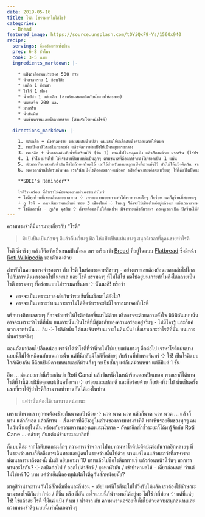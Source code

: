 ```yaml
---
date: 2019-05-16
title: โรตี (ธรรมดาไม่ใส่ไข่)
categories:
  - Bread
featured_image: https://source.unsplash.com/tOYiQxF9-Ys/1560x940
recipe:
  servings: อิ่มอร่อยกันทั้งบ้าน
  prep: 6-8 ชั่วโมง
  cook: 3-5 นาที
  ingredients_markdown: |-

    * แป้งสาลีอเนกประสงค์ 500 กรัม
    * น้ำตาลทราย 1 ช้อนโต๊ะ
    * เกลือ 1 ช้อนชา
    * ไข่ไก่ 1 ฟอง
    * น้ำเปล่า 1 แก้วเล็ก (สำหรับผสมเกลือกับน้ำตาลให้ละลาย)
    * นมสดจืด 200 มล.
    * มาการีน
    * น้ำมันพืช
    * นมข้นหวานและน้ำตาลทราย (สำหรับโรยหน้าโรตี)

  directions_markdown: |-

    1. นำเกลือ + น้ำตาลทราย มาผสมกับน้ำเปล่า คนผสมให้เกลือกับน้ำตาลละลายให้หมด
    2. เทแป้งสาลีใส่ลงในกะละมัง แล้วจัดการทำแป้งให้เป็นหลุมตรงกลาง
    3. เทเกลือ + น้ำตาลผสมกับน้ำที่เตรียมไว้ (ข้อ 1) เทลงไปในหลุมแป้ง แล้วก็ตามด้วย มาการีน (ใส่ประมาณ 2 ช้อนโต๊ะ หรือตามชอบ) แล้วก็ตอกไข่ไก่ตามลงไป จากนั้นก็คนส่วนผสมกลางหลุมแป้งให้เข้ากัน คราวนี้ก็เริ่มนวดแป้ง คือตอนนี้แป้งอาจจะยังเปียกไม่หมด ให้เราค่อยๆ ใส่นมสดลงไป - ค่อยๆ ใส่ ค่อยๆ นวด แล้วก็นวดให้ได้แป้งที่เนียนเข้ากันดี ไม่ติดมือ แล้วพักแป้งไว้ประมาณ 1 ชั่วโมง แบบไม่ให้โดนลม
    4. 1 ชั่วโมงผ่านไป ให้เรานำแป้งมาแบ่งเป็นลูกๆ ตามขนาดที่ต้องการจะนำไปทอดเป็น 1 แผ่น
    5. นำมาการีนผสมกับน้ำมันพืชใส่ถ้วยเตรียมไว้ เอาไว้สำหรับทาบนลูกแป้งที่เราแบ่งไว้ กันไม่ให้แป้งติดกัน จากนั้นวางพักไว้อีก 2-3 ชั่วโมง
    6. พอเวลาผ่านไปครบกำหนด เราก็นำแป้งโรตีออกมากางแผ่ออก หรือที่คนขายเค้าจะเหวี่ยงๆ ให้ได้แป้งเป็นแผ่นบางๆ นั่นล่ะ บางได้ทีดูดีแล้วก็นำไปทอดกับมาการีน เอาให้พอกรอบ (ไม่ใช่ให้เกรียม) เสร็จแล้วพอขึ้นจากไฟก็นำมาราดด้วยนมข้นหวาน โรยน้ำตาลทราย เป็นอันเสร็จขั้นตอน

    **SDEE's Reminder**

    โรตีร้านอร่อย ที่ถ้าเราไม่ค่อยจะอยากทำเองซะเท่าไหร่
    + โรตีทุกร้านที่เจอแล้วเราอยากทาน ⁘ เพราะความอยากจะทำให้เราทานอะไรๆ ก็อร่อย แต่ก็ดูร้านที่สะอาดๆ ถูกสุขอนามัยกับตัวเราหน่อยล่ะกัน
    + กู โรตี - ถนนนิมมานเหมินท์ ซอย 3 เชียงใหม่ ⁘ ไหนๆ ก็ถ้าจะไปเชียงใหม่อยู่แล้วนะ แบ่งเวลาแวะมานั่งที่นี่ก็ถือเป็นเรื่องที่ดี
    + โรตีแถวน้ำ - ภูเก็ต มุสลิม ⁘ ถ้าจะต้องลงไปใต้กันบ้าง มีจังหวะแล้วก็แวะมา ลองดูเวลาเปิด-ปิดร้านให้ดีอีกที
---
```

ความทรงจำที่มีมากมายเกี่ยวกับ "โรตี"

> มีแป้งปั้นเป็นก้อนๆ ตีแล้วก็เหวี่ยงๆ มือ ให้แป้งเป็นแผ่นบางๆ สนุกดีเวลาที่ดูคนขายทำโรตี

โรตี ซึ่งจริงๆ แล้วก็คือจัดเป็นขนมปังมั๊งนะ เพราะเรียกว่า [Bread](https://en.wikipedia.org/wiki/List_of_breads) ที่อยู่ในแบบ [Flatbread](https://en.wikipedia.org/wiki/Flatbread) ซึ่งมีหน้า [Roti Wikipedia](https://en.wikipedia.org/wiki/Roti#Southeast_Asia) ของตัวเองด้วย

สำหรับในความทรงจำของเรา กับ โรตี ในห่อกระดาษสีขาวๆ - อย่างแรกเลยต้องย้อนเวลากลับไปไกล ไปกับการเดินทางออกไปในทะเล และ โรตี ธรรมดาๆ ที่ไม่ใส่ไข่ พอไปอยู่บนเกาะทำไมถึงได้กลายเป็นโรตี ธรรมดาๆ ที่อร่อยแบบไม่ธรรมดาขึ้นมา ⁘ นั่นนะสิ! หรือว่า
- อาจจะเป็นเพราะเราสงสัยกันว่ารถเข็นขึ้นเรือมาได้ยังไง?
- อาจจะเป็นเพราะว่าบนเกาะเราไม่ได้คิดว่าเราจะยังมีโอกาสมาเจอกับโรตี

หรือบางทีทะเลสวยๆ ก็อาจช่วยทำให้โรตีอร่อยขึ้นมาได้ด้วย หรืออาจจะด้วยความตั้งใจ พิถีพิถันแบบนั้น อาจจะเพราะว่าโรตีที่นั่น บนเกาะนั้นเป็นโรตีที่มีสูตรลับของความอร่อยอยู่จริงๆ - ไม่มีใครรู้ และก็แค่พวกเราเท่านั้น ... อืม ⁘ โรตีคำนั้น ใต้แสงจันทร์บนเกาะในคืนนั้น! เชื่อเราเถอะว่าโรตีที่นั่น บนเกาะนั้นอร่อยจริงๆ

ตอนถัดมาย้อนไปอีกหน่อย เราจำได้ว่าโรตีที่ว่านี่จะไม่ใช่แบบแผ่นบางๆ อีกต่อไป เราหาโรตีแผ่นบางแบบนี้ไม่ได้เหมือนกับบนเกาะนั้น แต่ที่นี่กลับมีโรตีที่คล้ายๆ กับร้านที่ท่าพระจันทร์ ⁘ ใช่! เป็นโรตีแบบใกล้เคียงกัน ก็คือแป้งมีความหนาและก็ม้วนกึ่งๆ จะเป็นชั้นๆ แต่ก็แค่ม้วนหนา แต่ก็มีแค่ 1 ชั้น

อืม ... ม่ะเลบอกว่านี่เรียกกันว่า Roti Canai แล้ววันหนึ่งในหน้าร้อนตอนปิดเทอม พวกเราก็ได้ทานโรตีที่ว่านี้ด้วยฝีมือคุณแม่เป็นครั้งแรก ⁘ อร่อยและแปลกดี และก็อร่อยด้วย ก็อย่างที่ว่าไป นั่นเป็นครั้งแรกที่เราได้รู้ว่าโรตีก็สามารถทำทานกันได้เองในบ้าน

> แต่ว่านั่นต้องใช้เวลานานหน่อยนะ

เพราะว่าพวกเราทุกคนต้องช่วยกันนวดแป้งด้วย ⁘ นวด นวด นวด แล้วก็นวด นวด นวด ... แล้วก็นาน แล้วก็ทอด แล้วก็ทาน - เรื่องราวที่ดียังอยู่ในส่วนของความทรงจำที่ดี เราเห็นรอยยิ้มของทุกๆ คน ในวันนั้นอยู่ในนั้น พร้อมกับความหวานของนมและน้ำตาล - ถัดมาอีกสักชั่วระยะก็ได้มารู้จักกับ Roti Cane ... คล้ายๆ กันแต่แค่ข้ามทะเลมาอีกที่

ก็แบบนี้ล่ะ จากโรตีบนเกาะเล็กๆ ความทรงจำพาเราไปทบทวนหาโรตีปะติดปะต่อกันจากอีกหลายๆ ที่ ในระหว่างทางก็คิดถึงการเดินทางและผู้คนในระหว่างนั้นไปด้วย นานแค่ไหนแล้วนะกว่าที่อาหารจะพัฒนาการมาถึงตรงนี้ นั่นสิ หยิบเอามา 10 บาทแล้วไปซื้อโรตีมาทานซิ แล้วก่อนหน้านี้วันๆ พวกเราทานอะไรกัน? ⁘ ลงมือก่อไฟ / ออกไปล่าสัตว์ / ขุดหาหัวมัน / เข้าป่าหาผลไม้ - เดี๋ยวก่อนนะ! ว่าแต่ไม่ใช่แค่ 10 บาท แต่ว่าเย็นนี้ลองบุฟเฟ่ต์โรตีดูกันสักหน่อยมั๊ย?

มาดูสิว่าน่าจะทานกันได้สักเต็มที่คนละกี่ท่อน - เฮ้ย! แต่นี่โรตีนะไม่ใช่วิ่งรับไม้ผลัด เราต้องใช้ลักษณะนามของโรตีกันว่า กี่ห่อ / กี่ชิ้น หรือ กี่อัน อะไรแบบนี้ก็น่าจะพอได้อยู่นะ ไม่ใช่ว่ากี่ท่อน ⁘ แต่ที่แน่ๆ ใช่! ใช่แล้วล่ะ โรตี ที่มีแค่ แป้ง / นม / น้ำตาล กับ ความหวานอร่อยที่เต็มไปด้วยความสนุกสนานและความทรงจำดีๆ แบบนี้เท่านั้นเองจริงๆ
